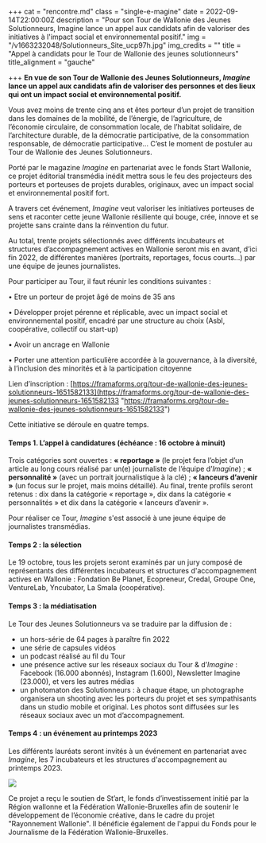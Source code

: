 +++
cat = "rencontre.md"
class = "single-e-magine"
date = 2022-09-14T22:00:00Z
description = "Pour son Tour de Wallonie des Jeunes Solutionneurs, Imagine lance un appel aux candidats afin de valoriser des initiatives à l'impact social et environnemental positif."
img = "/v1663232048/Solutionneurs_Site_ucp97h.jpg"
img_credits = ""
title = "Appel à candidats pour le Tour de Wallonie des jeunes solutionneurs"
title_alignment = "gauche"

+++
**En vue de son Tour de Wallonie des Jeunes Solutionneurs, _Imagine_ lance un appel aux candidats afin de valoriser des personnes et des lieux qui ont un impact social et environnemental positif.**

Vous avez moins de trente cinq ans et êtes porteur d’un projet de transition dans les domaines de la mobilité, de l’énergie, de l’agriculture, de l’économie circulaire, de consommation locale, de l’habitat solidaire, de l’architecture durable, de la démocratie participative, de la consommation responsable, de démocratie participative… C’est le moment de postuler au Tour de Wallonie des Jeunes Solutionneurs.

Porté par le magazine _Imagine_ en partenariat avec le fonds Start Wallonie, ce projet éditorial transmédia inédit mettra sous le feu des projecteurs des porteurs et porteuses de projets durables, originaux, avec un impact social et environnemental positif fort.

A travers cet événement, _Imagine_ veut valoriser les initiatives porteuses de sens et raconter cette jeune Wallonie résiliente qui bouge, crée, innove et se projette sans crainte dans la réinvention du futur.

Au total, trente projets sélectionnés avec différents incubateurs et structures d’accompagnement actives en Wallonie seront mis en avant, d’ici fin 2022, de différentes manières (portraits, reportages, focus courts…) par une équipe de jeunes journalistes.

Pour participer au Tour, il faut réunir les conditions suivantes :

• Etre un porteur de projet âgé de moins de 35 ans

• Développer projet pérenne et réplicable, avec un impact social et environnemental positif, encadré par une structure au choix (Asbl, coopérative, collectif ou start-up)

• Avoir un ancrage en Wallonie

• Porter une attention particulière accordée à la gouvernance, à la diversité, à l’inclusion des minorités et à la participation citoyenne

Lien d’inscription : [https://framaforms.org/tour-de-wallonie-des-jeunes-solutionneurs-1651582133](https://framaforms.org/tour-de-wallonie-des-jeunes-solutionneurs-1651582133 "https://framaforms.org/tour-de-wallonie-des-jeunes-solutionneurs-1651582133")

Cette initiative se déroule en quatre temps.

#### **Temps 1. L’appel à candidatures (échéance : 16 octobre à minuit)**

Trois catégories sont ouvertes : **« reportage »** (le projet fera l’objet d’un article au long cours réalisé par un(e) journaliste de l’équipe d’_Imagine_) ; **« personnalité »** (avec un portrait journalistique à la clé) ; **« lanceurs d’avenir »** (un focus sur le projet, mais moins détaillé). Au final, trente profils seront retenus : dix dans la catégorie « reportage », dix dans la catégorie « personnalités » et dix dans la catégorie « lanceurs d’avenir ».

Pour réaliser ce Tour, _Imagine_ s'est associé à une jeune équipe de journalistes transmédias.

#### **Temps 2 : la sélection**

Le 19 octobre, tous les projets seront examinés par un jury composé de représentants des différentes incubateurs et structures d'accompagnement actives en Wallonie : Fondation Be Planet, Ecopreneur, Credal, Groupe One, VentureLab, Yncubator, La Smala (coopérative).

#### **Temps 3 : la médiatisation**

Le Tour des Jeunes Solutionneurs va se traduire par la diffusion de :

* un hors-série de 64 pages à paraître fin 2022
* une série de capsules vidéos
* un podcast réalisé au fil du Tour
* une présence active sur les réseaux sociaux du Tour & d’_Imagine_ : Facebook (16.000 abonnés), Instagram (1.600), Newsletter Imagine (23.000), et vers les autres médias
* un photomaton des Solutionneurs : à chaque étape, un photographe organisera un shooting avec les porteurs du projet et ses sympathisants dans un studio mobile et original. Les photos sont diffusées sur les réseaux sociaux avec un mot d’accompagnement.

#### **Temps 4 : un événement au printemps 2023**

Les différents lauréats seront invités à un événement en partenariat avec _Imagine_, les 7 incubateurs et les structures d'accompagnement au printemps 2023.

![](https://res.cloudinary.com/drg3m95yg/image/upload/c_limit,dpr_auto,q_70,w_1000,f_auto/v1663849752/Planche-contact-1_rxxxdf.jpg)

Ce projet a reçu le soutien de St’art, le fonds d’investissement initié par la Région wallonne et la Fédération Wallonie-Bruxelles afin de soutenir le développement de l’économie créative, dans le cadre du projet "Rayonnement Wallonie". Il bénéficie également de l'appui du Fonds pour le Journalisme de la Fédération Wallonie-Bruxelles.